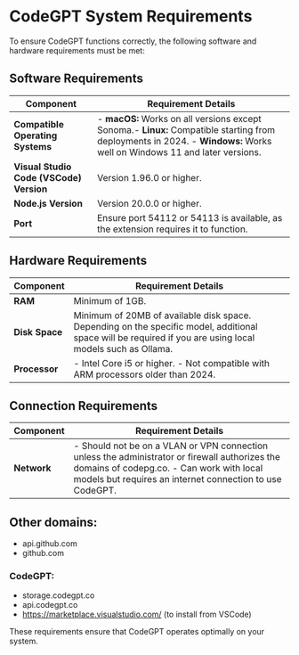 # CodeGPT System Requirements

To ensure CodeGPT functions correctly, the following software and hardware requirements must be met:

## Software Requirements

| Component                  | Requirement Details                                                                 |
|----------------------------|-------------------------------------------------------------------------------------|
| **Compatible Operating Systems** |- **macOS:** Works on all versions except Sonoma.- **Linux:** Compatible starting from deployments in 2024.  - **Windows:** Works well on Windows 11 and later versions. |
| **Visual Studio Code (VSCode) Version** | Version 1.96.0 or higher. |
| **Node.js Version**        | Version 20.0.0 or higher.                                                   |
| **Port**                   | Ensure port 54112 or 54113 is available, as the extension requires it to function.           |

## Hardware Requirements

| Component      | Requirement Details               |
|----------------|-----------------------------------|
| **RAM**        | Minimum of 1GB.               |
| **Disk Space** | Minimum of 20MB of available disk space. Depending on the specific model, additional space will be required if you are using local models such as Ollama. |
| **Processor**  | - Intel Core i5 or higher. - Not compatible with ARM processors older than 2024. |

## Connection Requirements

| Component | Requirement Details                                                                 |
|-----------|-------------------------------------------------------------------------------------|
| **Network** | - Should not be on a VLAN or VPN connection unless the administrator or firewall authorizes the domains of codepg.co. - Can work with local models but requires an internet connection to use CodeGPT. |

## Other domains:
- api.github.com
- github.com
### CodeGPT:
- storage.codegpt.co
- api.codegpt.co
- https://marketplace.visualstudio.com/ (to install from VSCode)

These requirements ensure that CodeGPT operates optimally on your system.

